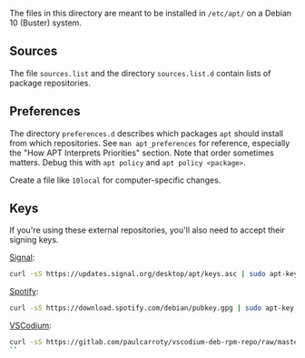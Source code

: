 The files in this directory are meant to be installed in `/etc/apt/` on a
Debian 10 (Buster) system.

## Sources

The file `sources.list` and the directory `sources.list.d` contain lists of
package repositories.

## Preferences

The directory `preferences.d` describes which packages `apt` should install
from which repositories. See `man apt_preferences` for reference, especially
the "How APT Interprets Priorities" section. Note that order sometimes matters.
Debug this with `apt policy` and `apt policy <package>`.

Create a file like `10local` for computer-specific changes.

## Keys

If you're using these external repositories, you'll also need to accept their
signing keys.

[Signal](https://signal.org/download/):

```sh
curl -sS https://updates.signal.org/desktop/apt/keys.asc | sudo apt-key add -
```

[Spotify](https://www.spotify.com/us/download/linux/):

```sh
curl -sS https://download.spotify.com/debian/pubkey.gpg | sudo apt-key add -
```

[VSCodium](https://gitlab.com/paulcarroty/vscodium-deb-rpm-repo):

```sh
curl -sS https://gitlab.com/paulcarroty/vscodium-deb-rpm-repo/raw/master/pub.gpg | sudo apt-key add -
``

